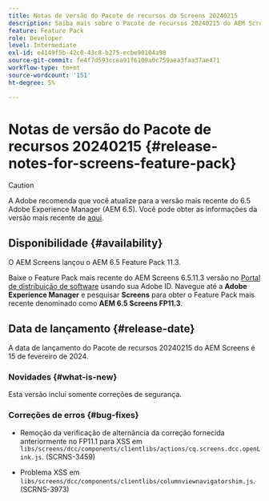 ```yaml
---
title: Notas de versão do Pacote de recursos do Screens 20240215
description: Saiba mais sobre o Pacote de recursos 20240215 do AEM Screens, lançado em 15 de fevereiro de 2024.
feature: Feature Pack
role: Developer
level: Intermediate
exl-id: e4149f5b-42c0-43c8-b275-ecbe90104a98
source-git-commit: fe4f7d593ccea91f6109a0c759aea3faa37ae471
workflow-type: tm+mt
source-wordcount: '151'
ht-degree: 5%

---
```


# Notas de versão do Pacote de recursos 20240215 {#release-notes-for-screens-feature-pack}

>[!CAUTION]
>A Adobe recomenda que você atualize para a versão mais recente do 6.5 Adobe Experience Manager (AEM 6.5). Você pode obter as informações da versão mais recente de [aqui](https://experienceleague.adobe.com/pt-br/docs/experience-manager-65/content/release-notes/release-notes).

## Disponibilidade {#availability}

O AEM Screens lançou o AEM 6.5 Feature Pack 11.3.

Baixe o Feature Pack mais recente do AEM Screens 6.5.11.3 versão no [Portal de distribuição de software](https://experience.adobe.com/#/downloads/content/software-distribution/br/aem.html) usando sua Adobe ID. Navegue até a **Adobe Experience Manager** e pesquisar **Screens** para obter o Feature Pack mais recente denominado como **AEM 6.5 Screens FP11.3**.

## Data de lançamento {#release-date}

A data de lançamento do Pacote de recursos 20240215 do AEM Screens é 15 de fevereiro de 2024.

### Novidades {#what-is-new}

Esta versão inclui somente correções de segurança.

### Correções de erros {#bug-fixes}

* Remoção da verificação de alternância da correção fornecida anteriormente no FP11.1 para XSS em `libs/screens/dcc/components/clientlibs/actions/cq.screens.dcc.openLink.js`. (SCRNS-3459)

* Problema XSS em `libs/screens/dcc/components/clientlibs/columnviewnavigatorshim.js`. (SCRNS-3973)
